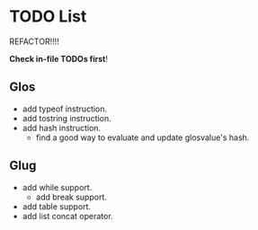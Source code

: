 # TODO List

REFACTOR!!!!

**Check in-file TODOs first**!

## Glos

- add typeof instruction.
- add tostring instruction.
- add hash instruction.
  - find a good way to evaluate and update glosvalue's hash.

## Glug

- add while support.
  - add break support.
- add table support.
- add list concat operator.
